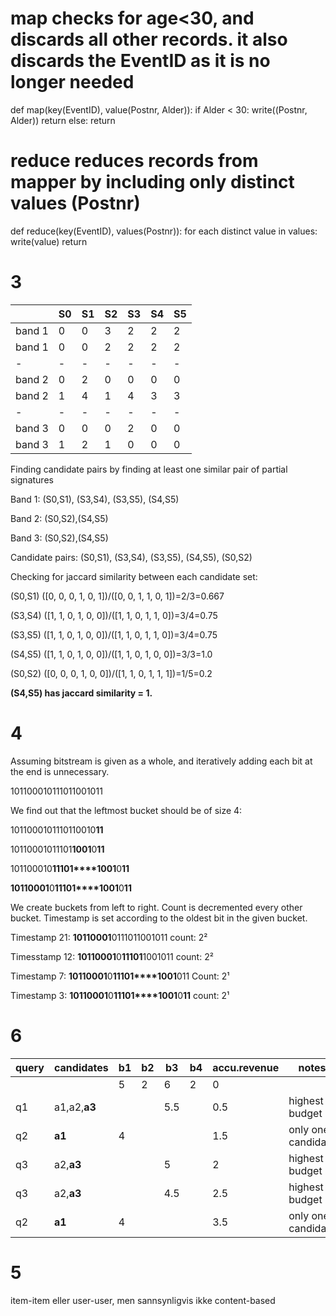 # map checks for age<30, and discards all other records. it also discards the EventID as it is no longer needed
def map(key(EventID), value(Postnr, Alder)):
    if Alder < 30:
        write((Postnr, Alder))
        return
    else:
        return


# reduce reduces records from mapper by including only distinct values (Postnr)
def reduce(key(EventID), values(Postnr)):
    for each distinct value in values:
        write(value)
    return





# 3
|        | S0 | S1 | S2 | S3 | S4 | S5 |
|--------|----|----|----|----|----|----|
| band 1 | 0  | 0  | 3  | 2  | 2  | 2  |
| band 1 | 0  | 0  | 2  | 2  | 2  | 2  |
| -      | -  | -  | -  | -  | -  | -  |
| band 2 | 0  | 2  | 0  | 0  | 0  | 0  |
| band 2 | 1  | 4  | 1  | 4  | 3  | 3  |
| -      | -  | -  | -  | -  | -  | -  |
| band 3 | 0  | 0  | 0  | 2  | 0  | 0  |
| band 3 | 1  | 2  | 1  | 0  | 0  | 0  |

Finding candidate pairs by finding at least one similar pair of partial signatures

Band 1:
(S0,S1), (S3,S4), (S3,S5), (S4,S5)

Band 2:
(S0,S2),(S4,S5)

Band 3:
(S0,S2),(S4,S5)


Candidate pairs:
(S0,S1), (S3,S4), (S3,S5), (S4,S5), (S0,S2)

Checking for jaccard similarity between each candidate set:

(S0,S1)
([0, 0, 0, 1, 0, 1])/([0, 0, 1, 1, 0, 1])=2/3=0.667

(S3,S4)
([1, 1, 0, 1, 0, 0])/([1, 1, 0, 1, 1, 0])=3/4=0.75

(S3,S5)
([1, 1, 0, 1, 0, 0])/([1, 1, 0, 1, 1, 0])=3/4=0.75

(S4,S5)
([1, 1, 0, 1, 0, 0])/([1, 1, 0, 1, 0, 0])=3/3=1.0

(S0,S2)
([0, 0, 0, 1, 0, 0])/([1, 1, 0, 1, 1, 1])=1/5=0.2

**(S4,S5) has jaccard similarity = 1.**


# 4

Assuming bitstream is given as a whole, and iteratively adding each bit at the end is unnecessary.

101100010111011001011

We find out that the leftmost bucket should be of size 4:

1011000101110110010**11**
 
10110001011101**1001**0**11**

101100010**11101****1001**0**11**

**10110001**0**11101****1001**0**11**

We create buckets from left to right. Count is decremented every other bucket. Timestamp is set according to the oldest bit in the given bucket.

Timestamp 21:
**10110001**0111011001011
count: 2²

Timesstamp 12:
**10110001**0**11101**1001011
count: 2²

Timestamp 7:
**10110001**0**11101****1001**011
Count: 2¹

Timestamp 3:
**10110001**0**11101****1001**0**11**
count: 2¹


# 6

| query | candidates   | b1 | b2 | b3  | b4 | accu.revenue | notes              |
|-------|--------------|----|----|-----|----|--------------|--------------------|
|       |              | 5  | 2  | 6   | 2  | 0            |                    |
| q1    | a1,a2,**a3** |    |    | 5.5 |    | 0.5          | highest budget     |
| q2    | **a1**       | 4  |    |     |    | 1.5          | only one candidate |
| q3    | a2,**a3**    |    |    | 5   |    | 2            | highest budget     |
| q3    | a2,**a3**    |    |    | 4.5   |    | 2.5          | highest budget     |
| q2    | **a1**       | 4  |    |     |    | 3.5          | only one candidate |


# 5
item-item eller user-user, men sannsynligvis ikke content-based

